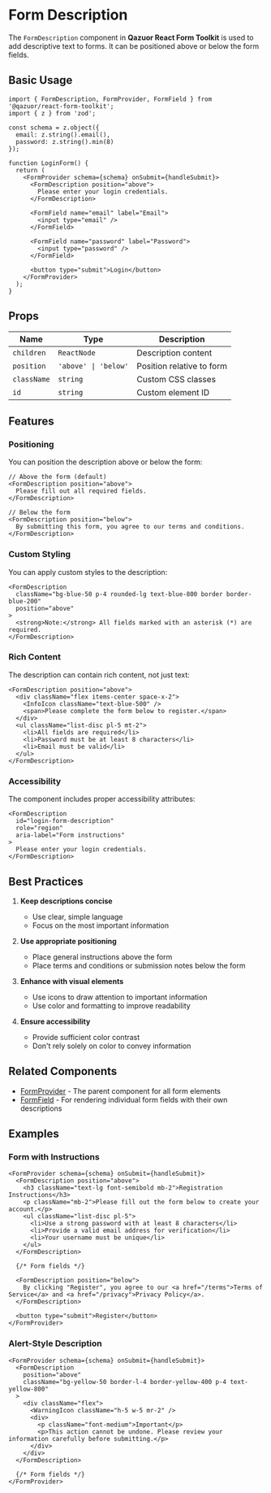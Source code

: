 # Form Description

The `FormDescription` component in **Qazuor React Form Toolkit** is used to add descriptive text to forms. It can be positioned above or below the form fields.

## Basic Usage

```tsx
import { FormDescription, FormProvider, FormField } from '@qazuor/react-form-toolkit';
import { z } from 'zod';

const schema = z.object({
  email: z.string().email(),
  password: z.string().min(8)
});

function LoginForm() {
  return (
    <FormProvider schema={schema} onSubmit={handleSubmit}>
      <FormDescription position="above">
        Please enter your login credentials.
      </FormDescription>

      <FormField name="email" label="Email">
        <input type="email" />
      </FormField>

      <FormField name="password" label="Password">
        <input type="password" />
      </FormField>

      <button type="submit">Login</button>
    </FormProvider>
  );
}
```

## Props

| Name | Type | Description |
|------|------|-------------|
| `children` | `ReactNode` | Description content |
| `position` | `'above' \| 'below'` | Position relative to form |
| `className` | `string` | Custom CSS classes |
| `id` | `string` | Custom element ID |

## Features

### Positioning

You can position the description above or below the form:

```tsx
// Above the form (default)
<FormDescription position="above">
  Please fill out all required fields.
</FormDescription>

// Below the form
<FormDescription position="below">
  By submitting this form, you agree to our terms and conditions.
</FormDescription>
```

### Custom Styling

You can apply custom styles to the description:

```tsx
<FormDescription
  className="bg-blue-50 p-4 rounded-lg text-blue-800 border border-blue-200"
  position="above"
>
  <strong>Note:</strong> All fields marked with an asterisk (*) are required.
</FormDescription>
```

### Rich Content

The description can contain rich content, not just text:

```tsx
<FormDescription position="above">
  <div className="flex items-center space-x-2">
    <InfoIcon className="text-blue-500" />
    <span>Please complete the form below to register.</span>
  </div>
  <ul className="list-disc pl-5 mt-2">
    <li>All fields are required</li>
    <li>Password must be at least 8 characters</li>
    <li>Email must be valid</li>
  </ul>
</FormDescription>
```

### Accessibility

The component includes proper accessibility attributes:

```tsx
<FormDescription
  id="login-form-description"
  role="region"
  aria-label="Form instructions"
>
  Please enter your login credentials.
</FormDescription>
```

## Best Practices

1. **Keep descriptions concise**
   - Use clear, simple language
   - Focus on the most important information

2. **Use appropriate positioning**
   - Place general instructions above the form
   - Place terms and conditions or submission notes below the form

3. **Enhance with visual elements**
   - Use icons to draw attention to important information
   - Use color and formatting to improve readability

4. **Ensure accessibility**
   - Provide sufficient color contrast
   - Don't rely solely on color to convey information

## Related Components

- [FormProvider](./form-provider.md) - The parent component for all form elements
- [FormField](./form-field.md) - For rendering individual form fields with their own descriptions

## Examples

### Form with Instructions

```tsx
<FormProvider schema={schema} onSubmit={handleSubmit}>
  <FormDescription position="above">
    <h3 className="text-lg font-semibold mb-2">Registration Instructions</h3>
    <p className="mb-2">Please fill out the form below to create your account.</p>
    <ul className="list-disc pl-5">
      <li>Use a strong password with at least 8 characters</li>
      <li>Provide a valid email address for verification</li>
      <li>Your username must be unique</li>
    </ul>
  </FormDescription>

  {/* Form fields */}

  <FormDescription position="below">
    By clicking "Register", you agree to our <a href="/terms">Terms of Service</a> and <a href="/privacy">Privacy Policy</a>.
  </FormDescription>

  <button type="submit">Register</button>
</FormProvider>
```

### Alert-Style Description

```tsx
<FormProvider schema={schema} onSubmit={handleSubmit}>
  <FormDescription
    position="above"
    className="bg-yellow-50 border-l-4 border-yellow-400 p-4 text-yellow-800"
  >
    <div className="flex">
      <WarningIcon className="h-5 w-5 mr-2" />
      <div>
        <p className="font-medium">Important</p>
        <p>This action cannot be undone. Please review your information carefully before submitting.</p>
      </div>
    </div>
  </FormDescription>

  {/* Form fields */}
</FormProvider>
```
